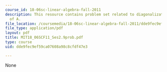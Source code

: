 ```yaml
---
course_id: 18-06sc-linear-algebra-fall-2011
description: This resource contains problem set related to diagonalization and powers
  of A.
file_location: /coursemedia/18-06sc-linear-algebra-fall-2011/dde9fec9ef59ca07608a98c8cfdf47e3_MIT18_06SCF11_Ses2.9prob.pdf
file_type: application/pdf
layout: pdf
title: MIT18_06SCF11_Ses2.9prob.pdf
type: course
uid: dde9fec9ef59ca07608a98c8cfdf47e3

---
```

None